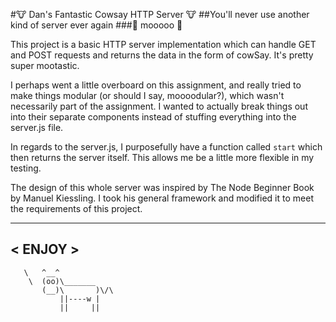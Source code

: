 #:cow: Dan's Fantastic Cowsay HTTP Server :cow:
##You'll never use another kind of server ever again
###:cow2: mooooo :cow2:

This project is a basic HTTP server implementation which can handle GET and POST
requests and returns the data in the form of cowSay. It's pretty super mootastic.

I perhaps went a little overboard on this assignment, and really tried to make things
modular (or should I say, moooodular?), which wasn't necessarily part of the assignment.
I wanted to actually break things out into their separate components instead of
stuffing everything into the server.js file.

In regards to the server.js, I purposefully have a function called ```start``` which then
returns the server itself. This allows me be a little more flexible in my testing.

The design of this whole server was inspired by The Node Beginner Book by Manuel Kiessling.
I took his general framework and modified it to meet the requirements of this project.

_______
< ENJOY >
-------
       \   ^__^
        \  (oo)\_______
           (__)\       )\/\
               ||----w |
               ||     ||

